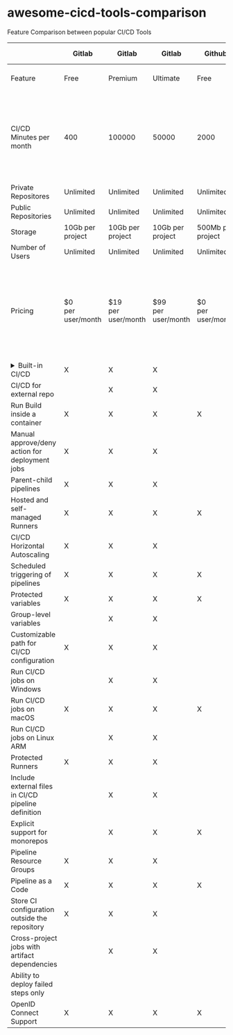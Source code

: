 # awesome-cicd-tools-comparison
Feature Comparison between popular CI/CD Tools

|                                                     | Gitlab               | Gitlab                | Gitlab             | Github             |Github             |Github             |Bitbucket             |Bitbucket             |Bitbucket             | AWS CI/CD Tools      | Azure DevOps         |Azure DevOps | Azure DevOps         | Azure DevOps         | Buildkite             | Buildkite              |Buildkite              |Jenkins              |
| --------------------------------------------------- | -------------------- | --------------------- | --------------------- | -------------------- | -------------------- | --------------------- | -------------------- |-------------------- |-------------------- |-------------------- |-------------------- |-------------------- |-------------------- |-------------------- |-------------------- |-------------------- |-------------------- |-------------------- |
| Feature                                             | Free                 | Premium               | Ultimate              | Free                 | Team                 | Enterprise            | Free                 | Standard | Premium | CodeCommit/CodeBuild/CodeDeploy/Codepipeline | Stakeholders (Free) | Basic | Basic + Test plans | Open Source<br> | Open Source Plan | Teams Plan<br> | Enterprise Plan<br> |  |
| CI/CD Minutes per month                             | 400                  | 100000                | 50000                 | 2000                 | 3000                 | 50000                 | 50                   | 2500 | 3500 | Unlimited | 1800 minutes using Microsoft-hosted agents,<br>unlimited using self hosted agents | Unlimited | Unlimited | Unlimited | Unlimited |
| Private Repositores                                 | Unlimited            | Unlimited             | Unlimited             | Unlimited            | Unlimited            | Unlimited             | Unlimited            | Unlimited | Unlimited | Maximum of 1,000 per Amazon Web Services account. This limit can be changed. |  | Unlimited | Unlimited | Unlimited |  | X | X | X |
| Public Repositories                                 | Unlimited            | Unlimited             | Unlimited             | Unlimited            | Unlimited            | Unlimited             | Unlimited            | Unlimited | Unlimited | Maximum of 1,000 per Amazon Web Services account. This limit can be changed. |  | Unlimited | Unlimited | Unlimited | X | X | X | X |
| Storage                                             | 10Gb per project     | 10Gb per project      | 10Gb per project      | 500Mb per project    | 2GB per project      | 50GB per project      | 2GB                  | 4GB | 4GB | Unlimited | Unlimited | Unlimited | Unlimited | Unlimited | Unlimited ? | Unlimited ? | Unlimited ? | Unlimited |
| Number of Users                                     | Unlimited            | Unlimited             | Unlimited             | Unlimited            | Unlimited            | Unlimited             | 5                    | 1-100 users | 1-100 users | Unlimited | 5 | Unlimited | Unlimited | Unlimited |  | 200 | 100 - ? |  |
| Pricing                                             | $0<br>per user/month | $19<br>per user/month | $99<br>per user/month | $0<br>per user/month | $4<br>per user/month | $21<br>per user/month | $0<br>per user/month | $3<br>per user/month | $6<br>per user/month | AWS CodePipeline costs $1.00 per active pipeline\* per month<br>AWS CodeBuild offers three compute instance types with different amounts of memory and CPU.<br>Charges vary by the compute instance type that you choose for your build.<br>For CodeDeploy on EC2, Lambda, ECS:<br>There is no additional charge for code deployments to Amazon EC2,<br>AWS Lambda or Amazon ECS through AWS CodeDeploy. | Free | First 5 users free,<br>then $6 per user per month | $52 per user<br>per month |  | 0 | $15 per user, per month | $30 per user, per month | Open Source and free, but have to pay for hosting resources |
| <details><summary>Built-in CI/CD</summary><p> built-in Continuous Integration/Continuous Delivery, for free, no need to install it separately</p></details>                                     | X                    | X                     | X                     |                      |                      |                       | X                    | X | X |  | X | X | X | X | X | X | X | X |
| CI/CD for external repo                             |                      | X                     | X                     |                      |                      |                       |                      |  |  | X | X | X | X | X | X | X | X | X |
| Run Build inside a container                        | X                    | X                     | X                     | X                    | X                    | X                     | X                    | X | X | X | X | X | X | X | X | X | X | X |
| Manual approve/deny action for deployment jobs      | X                    | X                     | X                     |                      |                      | X                     | X                    | X | X | X | X | X | X | X | X | X | X | X |
| Parent-child pipelines                              | X                    | X                     | X                     |                      |                      |                       |                      |  |  | X | X | X | X | X | X | X | X | X |
| Hosted and self-managed Runners                      | X                    | X                     | X                     | X                    | X                    | X                     | X                    | X | X | X | X | X | X | X | X | X | X |  |
| CI/CD Horizontal Autoscaling                        | X                    | X                     | X                     |                      |                      |                       |                      |  |  | X | X | X | X | X | X | X | X |  |
| Scheduled triggering of pipelines                   | X                    | X                     | X                     | X                    | X                    | X                     | X                    | X | X | X | X | X | X | X | X | X | X | X |
| Protected variables                                 | X                    | X                     | X                     | X                    | X                    | X                     | X                    | X | X | X | X | X | X | X |  |  |  | X |
| Group-level variables                               |                      | X                     | X                     |                      |                      | X                     |                      |  |  | X | X | X | X | X |  |  |  |  |
| Customizable path for CI/CD configuration           | X                    | X                     | X                     |                      |                      |                       |                      |  |  |  | X | X | X | X |  |  |  | X |
| Run CI/CD jobs on Windows                           |                      | X                     | X                     |                      |                      |                       |                      |  |  | X | X | X | X | X | X | X | X | X |
| Run CI/CD jobs on macOS                             | X                    | X                     | X                     | X                    | X                    | X                     |                      |  |  |  | X | X | X | X | X | X | X | X |
| Run CI/CD jobs on Linux ARM                         |                      | X                     | X                     |                      |                      |                       |                      |  |  | X | X | X | X | X | X | X | X | X |
| Protected Runners                                   | X                    | X                     | X                     |                      |                      |                       |                      |  |  |  |  |  |  |  |  |  |  |  |
| Include external files in CI/CD pipeline definition |                      | X                     | X                     |                      |                      |                       |                      |  |  |  | X | X | X | X | X | X | X | X |
| Explicit support for monorepos                      |                      | X                     | X                     | X                    | X                    | X                     |                      |  |  | X | X | X | X | X | X | X | X |  |
| Pipeline Resource Groups                            | X                    | X                     | X                     |                      |                      |                       |                      |  |  |  | X | X | X | X | X | X | X |  |
| Pipeline as a Code                                  | X                    | X                     | X                     | X                    | X                    | X                     | X                    | X | X |  | X | X | X | X | X | X | X | X |
| Store CI configuration outside the repository       | X                    | X                     | X                     |                      |                      |                       | X                    | X | X |  |  |  |  |  |  |  |  |  |
| Cross-project jobs with artifact dependencies       |                      | X                     | X                     |                      |                      |                       |                      |  |  |  |  |  |  |  |  |  |  |  |
| Ability to deploy failed steps only                 |                      |                       |                       |                      |                      |                       | X                    | X | X | X | X | X | X | X | X | X | X |  |
| OpenID Connect Support                              | X                    | X                     | X                     | X                    | X                    | X                     | X                    | X | X |  | X | X | X | X |  |  |  |
